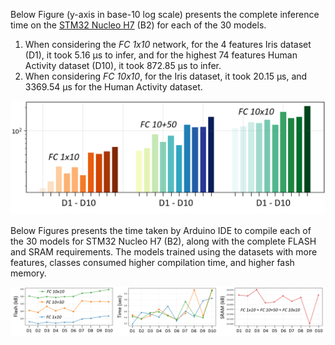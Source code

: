 Below Figure (y-axis in base-10 log scale) presents the complete inference time on the [STM32 Nucleo H7](https://www.st.com/en/evaluation-tools/nucleo-h743zi.html) (B2) for each of the 30 models. 
1. When considering the *FC 1x10* network, for the 4 features Iris dataset (D1), it took 5.16 µs to infer, and for the highest 74 features Human Activity dataset (D10), it took 872.85 µs to infer. 
2. When considering *FC 10x10*, for the Iris dataset, it took 20.15 µs, and 3369.54 µs for the Human Activity dataset. 

![alt text](https://github.com/bharathsudharsan/TinyML-Benchmark-NNs-on-MCUs/blob/main/Infer_time_flash_sram_on_B2/Infer_time_on_B2_for_D1_to_D10.png)

Below Figures presents the time taken by Arduino IDE to compile each of the 30 models for STM32 Nucleo H7 (B2), along with the complete FLASH and SRAM requirements. The models trained using the datasets with more features, classes consumed higher compilation time, and higher fash memory.

![alt-text-1](https://github.com/bharathsudharsan/TinyML-Benchmark-NNs-on-MCUs/blob/main/Infer_time_flash_sram_on_B2/Flash_complie_time_SRAM_on_B2.png) 